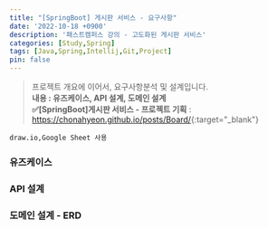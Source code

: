 ```yaml
---
title: "[SpringBoot] 게시판 서비스 - 요구사항"
date: '2022-10-18 +0900'
description: '패스트캠퍼스 강의 - 고도화된 게시판 서비스'
categories: [Study,Spring]
tags: [Java,Spring,Intellij,Git,Project]
pin: false
---
```


> 프로젝트 개요에 이어서, 요구사항분석 및 설계입니다.          
> **내용 : 유즈케이스, API 설계, 도메인 설계**              
> **✅[SpringBoot]게시판 서비스 - 프로젝트 기획** : <https://chonahyeon.github.io/posts/Board/>{:target="_blank"} 

`draw.io,Google Sheet 사용`
### **유즈케이스**

### **API 설계**
### **도메인 설계 - ERD**
